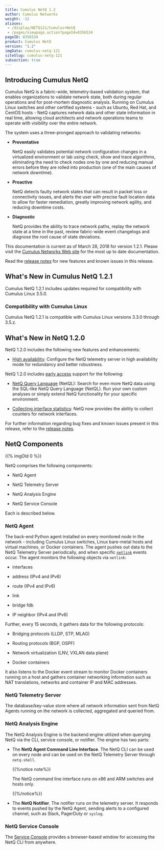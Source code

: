 ```yaml
---
title: Cumulus NetQ 1.2
author: Cumulus Networks
weight: -12
aliases:
 - /display/NETQ121/Cumulus+NetQ
 - /pages/viewpage.action?pageId=8356534
pageID: 8356534
product: Cumulus NetQ
version: "1.2"
imgData: cumulus-netq-121
siteSlug: cumulus-netq-121
subsection: true
---
```

## Introducing Cumulus NetQ</span>

Cumulus NetQ is a fabric-wide, telemetry-based validation system, that
enables organizations to validate network state, both during regular
operations and for post-mortem diagnostic analysis. Running on Cumulus
Linux switches and other certified systems - such as Ubuntu, Red Hat,
and CentOS hosts - NetQ captures network data and other state
information in real time, allowing cloud architects and network
operations teams to operate with visibility over the entire network.

The system uses a three-pronged approach to validating networks:

  - **Preventative**
    
    NetQ easily validates potential network configuration changes in a
    virtualized environment or lab using check, show and trace
    algorithms, eliminating the need to check nodes one by one and
    reducing manual errors before they are rolled into production (one
    of the main causes of network downtime).

  - **Proactive**
    
    NetQ detects faulty network states that can result in packet loss or
    connectivity issues, and alerts the user with precise fault location
    data to allow for faster remediation, greatly improving network
    agility, and reducing downtime costs.

  - **Diagnostic**
    
    NetQ provides the ability to trace network paths, replay the network
    state at a time in the past, review fabric-wide event changelogs and
    diagnose the root cause of state deviations.

This documentation is current as of March 28, 2018 for version 1.2.1.
Please visit the [Cumulus Networks Web
site](http://docs.cumulusnetworks.com) for the most up to date
documentation.

Read the [release
notes](https://support.cumulusnetworks.com/hc/en-us/articles/115015123487)
for new features and known issues in this release.

## What's New in Cumulus NetQ 1.2.1</span>

Cumulus NetQ 1.2.1 includes updates required for compatibility with
Cumulus Linux 3.5.0.

### Compatibility with Cumulus Linux</span>

Cumulus NetQ 1.2.1 is compatible with Cumulus Linux versions 3.3.0
through 3.5.z.

## What's New in NetQ 1.2.0</span>

NetQ 1.2.0 includes the following new features and enhancements:

  - [High
    availability](/version/cumulus-netq-121/Getting-Started-with-NetQ/Configuring-High-Availability-Mode):
    Configure the NetQ telemetry server in high availability mode for
    redundancy and better robustness.

NetQ 1.2.0 includes [early
access](https://support.cumulusnetworks.com/hc/en-us/articles/202933878-Early-Access-Features-Defined)
support for the following:

  - [NetQ Query
    Language](/version/cumulus-netq-121/Early-Access-Features/Querying-the-NetQ-Database)
    (NetQL): Search for even more NetQ data using the SQL-like NetQ
    Query Language (NetQL). Run your own custom analyses or simply
    extend NetQ functionality for your specific environment.

  - [Collecting interface
    statistics](/version/cumulus-netq-121/Early-Access-Features/Collecting-Interface-Statistics):
    NetQ now provides the ability to collect counters for network
    interfaces.

For further information regarding bug fixes and known issues present in
this release, refer to the [release
notes](https://support.cumulusnetworks.com/hc/en-us/articles/115015123487).

## NetQ Components</span>

{{% imgOld 0 %}}

NetQ comprises the following components:

  - NetQ Agent

  - NetQ Telemetry Server

  - NetQ Analysis Engine

  - NetQ Service Console

Each is described below.

### NetQ Agent</span>

The back-end Python agent installed on every monitored *node* in the
network - including Cumulus Linux switches, Linux bare-metal hosts and
virtual machines, or Docker containers. The agent pushes out data to the
NetQ Telemetry Server periodically, and when specific
[`netlink`](https://wiki.linuxfoundation.org/networking/netlink) events
occur. The agent monitors the following objects via `netlink`:

  - interfaces

  - address (IPv4 and IPv6)

  - route (IPv4 and IPv6)

  - link

  - bridge fdb

  - IP neighbor (IPv4 and IPv6)

Further, every 15 seconds, it gathers data for the following protocols:

  - Bridging protocols (LLDP, STP, MLAG)

  - Routing protocols (BGP, OSPF)

  - Network virtualization (LNV, VXLAN data plane)

  - Docker containers

It also listens to the Docker event stream to monitor Docker containers
running on a host and gathers container networking information such as
NAT translations, networks and container IP and MAC addresses.

### NetQ Telemetry Server</span>

The database/key-value store where all network information sent from
NetQ Agents running on the network is collected, aggregated and queried
from.

### NetQ Analysis Engine</span>

The NetQ Analysis Engine is the backend engine utilized when querying
NetQ via the CLI, service console, or notifier. The engine has two
parts:

  - The **NetQ Agent Command Line Interface**. The NetQ CLI can be used
    on every node and can be used on the NetQ Telemetry Server through
    `netq-shell`.
    
    {{%notice note%}}
    
    The NetQ command line interface runs on x86 and ARM switches and
    hosts only.
    
    {{%/notice%}}

  - The **NetQ Notifier**. The notifier runs on the telemetry server. It
    responds to events pushed by the NetQ Agent, sending alerts to a
    configured channel, such as Slack, PagerDuty or `syslog`.

### NetQ Service Console</span>

The [Service Console](/version/cumulus-netq-121/NetQ-Service-Console)
provides a browser-based window for accessing the NetQ CLI from
anywhere.

